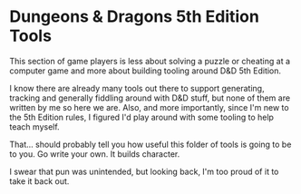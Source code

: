 # Dungeons & Dragons 5th Edition Tools
This section of game players is less about solving a puzzle or cheating at a
computer game and more about building tooling around D&D 5th Edition.

I know there are already many tools out there to support generating, tracking
and generally fiddling around with D&D stuff, but none of them are written by me
so here we are. Also, and more importantly, since I'm new to the 5th Edition
rules, I figured I'd play around with some tooling to help teach myself.

That... should probably tell you how useful this folder of tools is going to be
to you. Go write your own. It builds character.

I swear that pun was unintended, but looking back, I'm too proud of it to take
it back out.

